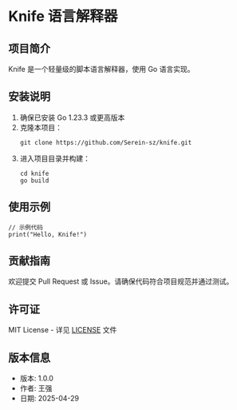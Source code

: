 # Knife 语言解释器

## 项目简介
Knife 是一个轻量级的脚本语言解释器，使用 Go 语言实现。

## 安装说明
1. 确保已安装 Go 1.23.3 或更高版本
2. 克隆本项目：
   ```
   git clone https://github.com/Serein-sz/knife.git
   ```
3. 进入项目目录并构建：
   ```
   cd knife
   go build
   ```

## 使用示例
```
// 示例代码
print("Hello, Knife!")
```

## 贡献指南
欢迎提交 Pull Request 或 Issue。请确保代码符合项目规范并通过测试。

## 许可证
MIT License - 详见 [LICENSE](LICENSE) 文件

## 版本信息
- 版本: 1.0.0
- 作者: 王强
- 日期: 2025-04-29
